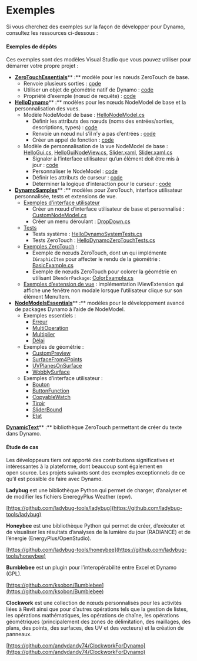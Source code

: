 # Exemples

Si vous cherchez des exemples sur la façon de développer pour Dynamo, consultez les ressources ci-dessous :

#### Exemples de dépôts <a href="#sample-repositories" id="sample-repositories"></a>

Ces exemples sont des modèles Visual Studio que vous pouvez utiliser pour démarrer votre propre projet :

* [**ZeroTouchEssentials**](https://github.com/DynamoDS/ZeroTouchEssentials)** :** modèle pour les nœuds ZeroTouch de base.
  * Renvoie plusieurs sorties : [code](https://github.com/teocomi/HelloDynamo/blob/6c5333d731d58043c12e84cd3244cdbafbe74934/HelloDynamo/HelloNodeModel/HelloNodeModel.cs#L15-L24)
  * Utiliser un objet de géométrie natif de Dynamo : [code](https://github.com/DynamoDS/ZeroTouchEssentials/blob/9917fd8159afc9e7bdb2944c960155a496e0b2dc/ZeroTouchEssentials/ZeroTouchEssentials.cs#L86-L89)
  * Propriété d’exemple (nœud de requête) : [code](https://github.com/DynamoDS/ZeroTouchEssentials/blob/9917fd8159afc9e7bdb2944c960155a496e0b2dc/ZeroTouchEssentials/ZeroTouchEssentials.cs#L48)
* [**HelloDynamo**](https://github.com/teocomi/HelloDynamo)** :** modèles pour les nœuds NodeModel de base et la personnalisation des vues.
  * Modèle NodeModel de base : [HelloNodeModel.cs](https://github.com/teocomi/HelloDynamo/blob/master/HelloDynamo/HelloNodeModel/HelloNodeModel.cs)
    * Définir les attributs des nœuds (noms des entrées/sorties, descriptions, types) : [code](https://github.com/teocomi/HelloDynamo/blob/6c5333d731d58043c12e84cd3244cdbafbe74934/HelloDynamo/HelloNodeModel/HelloNodeModel.cs#L15)
    * Renvoie un nœud nul s’il n’y a pas d’entrées : [code](https://github.com/teocomi/HelloDynamo/blob/6c5333d731d58043c12e84cd3244cdbafbe74934/HelloDynamo/HelloNodeModel/HelloNodeModel.cs#L34-L36)
    * Créer un appel de fonction : [code](https://github.com/teocomi/HelloDynamo/blob/6c5333d731d58043c12e84cd3244cdbafbe74934/HelloDynamo/HelloNodeModel/HelloNodeModel.cs#L39)
  * Modèle de personnalisation de la vue NodeModel de base : [HelloGui.cs](https://github.com/teocomi/HelloDynamo/blob/master/HelloDynamo/HelloNodeModel/HelloGui.cs), [HelloGuiNodeView.cs](https://github.com/teocomi/HelloDynamo/blob/master/HelloDynamo/HelloNodeModel/HelloGuiNodeView.cs), [Slider.xaml](https://github.com/teocomi/HelloDynamo/blob/master/HelloDynamo/HelloNodeModel/Slider.xaml), [Slider.xaml.cs](https://github.com/teocomi/HelloDynamo/blob/master/HelloDynamo/HelloNodeModel/Slider.xaml.cs)
    * Signaler à l’interface utilisateur qu’un élément doit être mis à jour : [code](https://github.com/teocomi/HelloDynamo/blob/6c5333d731d58043c12e84cd3244cdbafbe74934/HelloDynamo/HelloNodeModel/HelloGui.cs#L27)
    * Personnaliser le NodeModel : [code](https://github.com/teocomi/HelloDynamo/blob/6c5333d731d58043c12e84cd3244cdbafbe74934/HelloDynamo/HelloNodeModel/HelloGuiNodeView.cs#L11)
    * Définir les attributs de curseur : [code](https://github.com/teocomi/HelloDynamo/blob/6c5333d731d58043c12e84cd3244cdbafbe74934/HelloDynamo/HelloNodeModel/Slider.xaml#L10)
    * Déterminer la logique d’interaction pour le curseur : [code](https://github.com/teocomi/HelloDynamo/blob/master/HelloDynamo/HelloNodeModel/Slider.xaml.cs)
* [**DynamoSamples**](https://github.com/DynamoDS/DynamoSamples)** :** modèles pour ZeroTouch, interface utilisateur personnalisée, tests et extensions de vue.
  * [Exemples d’interface utilisateur](https://github.com/DynamoDS/DynamoSamples/tree/master/src/SampleLibraryUI)
    * Créer un nœud d’interface utilisateur de base et personnalisé : [CustomNodeModel.cs](https://github.com/DynamoDS/DynamoSamples/blob/master/src/SampleLibraryUI/Examples/CustomNodeModel.cs)
    * Créer un menu déroulant : [DropDown.cs](https://github.com/DynamoDS/DynamoSamples/blob/master/src/SampleLibraryUI/Examples/DropDown.cs)
  * [Tests](https://github.com/DynamoDS/DynamoSamples/tree/master/src/SampleLibraryTests)
    * Tests système : [HelloDynamoSystemTests.cs](https://github.com/DynamoDS/DynamoSamples/blob/master/src/SampleLibraryTests/HelloDynamoSystemTests.cs)
    * Tests ZeroTouch : [HelloDynamoZeroTouchTests.cs](https://github.com/DynamoDS/DynamoSamples/blob/master/src/SampleLibraryTests/HelloDynamoZeroTouchTests.cs)
  * [Exemples ZeroTouch](https://github.com/DynamoDS/DynamoSamples/tree/master/src/SampleLibraryZeroTouch/Examples) :
    * Exemple de nœuds ZeroTouch, dont un qui implémente `IGraphicItem` pour affecter le rendu de la géométrie : [BasicExample.cs](https://github.com/DynamoDS/DynamoSamples/blob/master/src/SampleLibraryZeroTouch/Examples/BasicExample.cs)
    * Exemple de nœuds ZeroTouch pour colorer la géométrie en utilisant `IRenderPackage`: [ColorExample.cs](https://github.com/DynamoDS/DynamoSamples/blob/master/src/SampleLibraryZeroTouch/Examples/ColorExample.cs)
  * [Exemples d’extension de vue](https://github.com/DynamoDS/DynamoSamples/tree/master/src/SampleViewExtension) : implémentation IViewExtension qui affiche une fenêtre non modale lorsque l’utilisateur clique sur son élément MenuItem.
* [**NodeModelsEssentials**](https://github.com/nonoesp/DynamoNodeModelsEssentials)** :** modèles pour le développement avancé de packages Dynamo à l’aide de NodeModel.
  * Exemples essentiels :
    * [Erreur](https://github.com/nonoesp/DynamoNodeModelsEssentials/blob/master/src/Essentials/NodeModelsEssentials/EssentialsError.cs)
    * [MultiOperation](https://github.com/nonoesp/DynamoNodeModelsEssentials/blob/master/src/Essentials/NodeModelsEssentials/EssentialsMultiOperation.cs)
    * [Multiplier](https://github.com/nonoesp/DynamoNodeModelsEssentials/blob/master/src/Essentials/NodeModelsEssentials/EssentialsMultiply.cs)
    * [Délai](https://github.com/nonoesp/DynamoNodeModelsEssentials/blob/master/src/Essentials/NodeModelsEssentials/EssentialsTimeout.cs)
  * Exemples de géométrie :
    * [CustomPreview](https://github.com/nonoesp/DynamoNodeModelsEssentials/blob/master/src/Essentials/NodeModelsEssentials/GeometryCustomPreview.cs)
    * [SurfaceFrom4Points](https://github.com/nonoesp/DynamoNodeModelsEssentials/blob/master/src/Essentials/NodeModelsEssentials/GeometrySurfaceFrom4Points.cs)
    * [UVPlanesOnSurface](https://github.com/nonoesp/DynamoNodeModelsEssentials/blob/master/src/Essentials/NodeModelsEssentials/GeometryUVPlanesOnSurface.cs)
    * [WobblySurface](https://github.com/nonoesp/DynamoNodeModelsEssentials/blob/master/src/Essentials/NodeModelsEssentials/GeometryWobblySurface.cs)
  * Exemples d’interface utilisateur :
    * [Bouton](https://github.com/nonoesp/DynamoNodeModelsEssentials/blob/master/src/Essentials/NodeModelsEssentials/UIButton.cs)
    * [ButtonFunction](https://github.com/nonoesp/DynamoNodeModelsEssentials/blob/master/src/Essentials/NodeModelsEssentials/UIButtonFunction.cs)
    * [CopyableWatch](https://github.com/nonoesp/DynamoNodeModelsEssentials/blob/master/src/Essentials/NodeModelsEssentials/UICopyableWatch.cs)
    * [Tiroir](https://github.com/nonoesp/DynamoNodeModelsEssentials/blob/master/src/Essentials/NodeModelsEssentials/UISlider.cs)
    * [SliderBound](https://github.com/nonoesp/DynamoNodeModelsEssentials/blob/master/src/Essentials/NodeModelsEssentials/UISliderBound.cs)
    * [Etat](https://github.com/nonoesp/DynamoNodeModelsEssentials/blob/master/src/Essentials/NodeModelsEssentials/UIState.cs)

[**DynamicText**](https://github.com/DynamoDS/DynamoText)** :** bibliothèque ZeroTouch permettant de créer du texte dans Dynamo.

#### Étude de cas <a href="#case-studies" id="case-studies"></a>

Les développeurs tiers ont apporté des contributions significatives et intéressantes à la plateforme, dont beaucoup sont également en open source. Les projets suivants sont des exemples exceptionnels de ce qu’il est possible de faire avec Dynamo.

**Ladybug** est une bibliothèque Python qui permet de charger, d’analyser et de modifier les fichiers EneregyPlus Weather (epw).

[https://github.com/ladybug-tools/ladybug](https://github.com/ladybug-tools/ladybug)

**Honeybee** est une bibliothèque Python qui permet de créer, d’exécuter et de visualiser les résultats d’analyses de la lumière du jour (RADIANCE) et de l’énergie (EnergyPlus/OpenStudio).

[https://github.com/ladybug-tools/honeybee](https://github.com/ladybug-tools/honeybee)

**Bumblebee** est un plugin pour l’interopérabilité entre Excel et Dynamo (GPL).

[https://github.com/ksobon/Bumblebee](https://github.com/ksobon/Bumblebee)

**Clockwork** est une collection de nœuds personnalisés pour les activités liées à Revit ainsi que pour d’autres opérations tels que la gestion de listes, les opérations mathématiques, les opérations de chaîne, les opérations géométriques (principalement des zones de délimitation, des maillages, des plans, des points, des surfaces, des UV et des vecteurs) et la création de panneaux.

[https://github.com/andydandy74/ClockworkForDynamo](https://github.com/andydandy74/ClockworkForDynamo)
